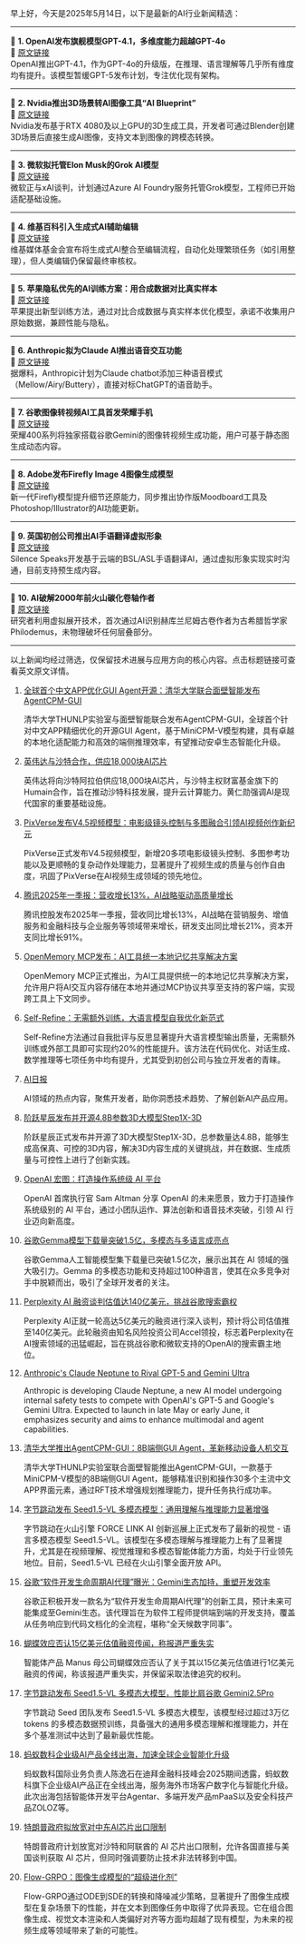 早上好，今天是2025年5月14日，以下是最新的AI行业新闻精选：

---

📌 **1. OpenAI发布旗舰模型GPT-4.1，多维度能力超越GPT-4o**  
🔗 [原文链接](https://www.theverge.com/news/647896/openai-chatgpt-gpt-4-1-mini-nano-launch-availability)  
OpenAI推出GPT-4.1，作为GPT-4o的升级版，在推理、语言理解等几乎所有维度均有提升。该模型暂缓GPT-5发布计划，专注优化现有架构。

---

📌 **2. Nvidia推出3D场景转AI图像工具“AI Blueprint”**  
🔗 [原文链接](https://www.theverge.com/news/658613/nvidia-ai-blueprint-blender-3d-image-references)  
Nvidia发布基于RTX 4080及以上GPU的3D生成工具，开发者可通过Blender创建3D场景后直接生成AI图像，支持文本到图像的跨模态转换。

---

📌 **3. 微软拟托管Elon Musk的Grok AI模型**  
🔗 [原文链接](https://www.theverge.com/notepad-microsoft-newsletter/659535/microsoft-elon-musk-grok-ai-azure-ai-foundry-notepad)  
微软正与xAI谈判，计划通过Azure AI Foundry服务托管Grok模型，工程师已开始适配基础设施。

---

📌 **4. 维基百科引入生成式AI辅助编辑**  
🔗 [原文链接](https://www.theverge.com/ai-artificial-intelligence/659222/wikipedia-generative-ai)  
维基媒体基金会宣布将生成式AI整合至编辑流程，自动化处理繁琐任务（如引用整理），但人类编辑仍保留最终审核权。

---

📌 **5. 苹果隐私优先的AI训练方案：用合成数据对比真实样本**  
🔗 [原文链接](https://www.theverge.com/news/648496/apple-improve-ai-models-differential-privacy)  
苹果提出新型训练方法，通过对比合成数据与真实样本优化模型，承诺不收集用户原始数据，兼顾性能与隐私。

---

📌 **6. Anthropic拟为Claude AI推出语音交互功能**  
🔗 [原文链接](https://www.theverge.com/news/649175/anthropic-claude-ai-voice-mode-report)  
据爆料，Anthropic计划为Claude chatbot添加三种语音模式（Mellow/Airy/Buttery），直接对标ChatGPT的语音助手。

---

📌 **7. 谷歌图像转视频AI工具首发荣耀手机**  
🔗 [原文链接](https://www.theverge.com/news/664812/google-honor-ai-image-to-video-gemini)  
荣耀400系列将独家搭载谷歌Gemini的图像转视频生成功能，用户可基于静态图生成动态内容。

---

📌 **8. Adobe发布Firefly Image 4图像生成模型**  
🔗 [原文链接](https://www.theverge.com/news/655230/adobe-ai-firefly-image-model-4-availability)  
新一代Firefly模型提升细节还原能力，同步推出协作版Moodboard工具及Photoshop/Illustrator的AI功能更新。

---

📌 **9. 英国初创公司推出AI手语翻译虚拟形象**  
🔗 [原文链接](https://www.wired.com/story/silence-speaks-deaf-ai-signing/)  
Silence Speaks开发基于云端的BSL/ASL手语翻译AI，通过虚拟形象实现实时沟通，目前支持预生成内容。

---

📌 **10. AI破解2000年前火山碳化卷轴作者**  
🔗 [原文链接](https://gizmodo.com/ai-identifies-author-of-charred-scroll-buried-by-vesuvius-for-2000-years-2000598553)  
研究者利用虚拟展开技术，首次通过AI识别赫库兰尼姆古卷作者为古希腊哲学家Philodemus，未物理破坏任何层叠部分。

---

以上新闻均经过筛选，仅保留技术进展与应用方向的核心内容。点击标题链接可查看英文原文详情。

1. [全球首个中文APP优化GUI Agent开源：清华大学联合面壁智能发布AgentCPM-GUI](https://www.chinaz.com/2025/0514/1619116.shtml)

    清华大学THUNLP实验室与面壁智能联合发布AgentCPM-GUI，全球首个针对中文APP精细优化的开源GUI Agent，基于MiniCPM-V模型构建，具有卓越的本地化适配能力和高效的端侧推理效率，有望推动安卓生态智能化升级。


2. [英伟达与沙特合作，供应18,000块AI芯片](https://www.example.com/nvidia-saudi-ai-chips)

    英伟达将向沙特阿拉伯供应18,000块AI芯片，与沙特主权财富基金旗下的Humain合作，旨在推动沙特科技发展，提升云计算能力。黄仁勋强调AI是现代国家的重要基础设施。


3. [PixVerse发布V4.5视频模型：电影级镜头控制与多图融合引领AI视频创作新纪元](https://pixverse.ai)

    PixVerse正式发布V4.5视频模型，新增20多项电影级镜头控制、多图参考功能以及更顺畅的复杂动作处理能力，显著提升了视频生成的质量与创作自由度，巩固了PixVerse在AI视频生成领域的领先地位。


4. [腾讯2025年一季报：营收增长13%，AI战略驱动高质量增长]()

    腾讯控股发布2025年一季报，营收同比增长13%，AI战略在营销服务、增值服务和金融科技与企业服务等领域带来增长，研发支出同比增长21%，资本开支同比增长91%。


5. [OpenMemory MCP发布：AI工具统一本地记忆共享解决方案](https://github.com/mem0ai/mem0/tree/main/openmemory)

    OpenMemory MCP正式推出，为AI工具提供统一的本地记忆共享解决方案，允许用户将AI交互内容存储在本地并通过MCP协议共享至支持的客户端，实现跨工具上下文同步。


6. [Self-Refine：无需额外训练，大语言模型自我优化新范式](https://arxiv.org/abs/2303.17651)

    Self-Refine方法通过自我批评与反思显著提升大语言模型输出质量，无需额外训练或外部工具即可实现约20%的性能提升。该方法在代码优化、对话生成、数学推理等七项任务中均有提升，尤其受到初创公司与独立开发者的青睐。


7. [AI日报](https://top.aibase.com/)

    AI领域的热点内容，聚焦开发者，助你洞悉技术趋势、了解创新AI产品应用。


8. [阶跃星辰发布并开源4.8B参数3D大模型Step1X-3D](https://github.com/stepfun-ai/Step1X-3D)

    阶跃星辰正式发布并开源了3D大模型Step1X-3D，总参数量达4.8B，能够生成高保真、可控的3D内容，解决3D内容生成的关键挑战，并在数据、生成质量与可控性上进行了创新实践。


9. [OpenAI 宏图：打造操作系统级 AI 平台](https://www.chinaz.com/2024/0626/1630384.shtml)

    OpenAI 首席执行官 Sam Altman 分享 OpenAI 的未来愿景，致力于打造操作系统级别的 AI 平台，通过小团队运作、算法创新和语音技术突破，引领 AI 行业迈向新高度。


10. [谷歌Gemma模型下载量突破1.5亿，多模态与多语言成亮点](https://pic.chinaz.com/picmap/202402221038136007_0.jpg)

    谷歌Gemma人工智能模型集下载量已突破1.5亿次，展示出其在 AI 领域的强大吸引力。Gemma 的多模态功能和支持超过100种语言，使其在众多竞争对手中脱颖而出，吸引了全球开发者的关注。


11. [Perplexity AI 融资谈判估值达140亿美元，挑战谷歌搜索霸权](https://www.chinaz.com/2024/0625/1633843.shtml)

    Perplexity AI正就一轮高达5亿美元的融资进行深入谈判，预计将公司估值推至140亿美元。此轮融资由知名风险投资公司Accel领投，标志着Perplexity在AI搜索领域的迅猛崛起，旨在挑战谷歌和微软支持的OpenAI的搜索霸主地位。


12. [Anthropic's Claude Neptune to Rival GPT-5 and Gemini Ultra](https://example.com/claude-neptune)

    Anthropic is developing Claude Neptune, a new AI model undergoing internal safety tests to compete with OpenAI's GPT-5 and Google's Gemini Ultra. Expected to launch in late May or early June, it emphasizes security and aims to enhance multimodal and agent capabilities.


13. [清华大学推出AgentCPM-GUI：8B端侧GUI Agent，革新移动设备人机交互](#)

    清华大学THUNLP实验室联合面壁智能推出AgentCPM-GUI，一款基于MiniCPM-V模型的8B端侧GUI Agent，能够精准识别和操作30多个主流中文APP界面元素，通过RFT技术增强规划推理能力，提升任务执行成功率。


14. [字节跳动发布 Seed1.5-VL 多模态模型：通用理解与推理能力显著增强](https://seed.bytedance.com/zh/tech/seed1_5_vl)

    字节跳动在火山引擎 FORCE LINK AI 创新巡展上正式发布了最新的视觉 - 语言多模态模型 Seed1.5-VL。该模型在多模态理解与推理能力上有了显著提升，尤其是在视频理解、视觉推理和多模态智能体能力方面，均处于行业领先地位。目前，Seed1.5-VL 已经在火山引擎全面开放 API。


15. [谷歌“软件开发生命周期AI代理”曝光：Gemini生态加持，重塑开发效率](https://www.computerworld.com)

    谷歌正积极开发一款名为“软件开发生命周期AI代理”的创新工具，预计未来可能集成至Gemini生态。该代理旨在为软件工程师提供端到端的开发支持，覆盖从任务响应到代码文档化的全流程，堪称“全天候数字同事”。


16. [蝴蝶效应否认15亿美元估值融资传闻，称报道严重失实](https://www.chinaz.com/2025/0514/1609347.shtml)

    智能体产品 Manus 母公司蝴蝶效应否认了关于其以15亿美元估值进行1亿美元融资的传闻，称该报道严重失实，并保留采取法律追究的权利。


17. [字节跳动发布 Seed1.5-VL 多模态大模型，性能比肩谷歌 Gemini2.5Pro](https://www.chinaz.com/2025/0514/160000.shtml)

    字节跳动 Seed 团队发布 Seed1.5-VL 多模态大模型，该模型经过超过3万亿 tokens 的多模态数据预训练，具备强大的通用多模态理解和推理能力，并在多个基准测试中达到了最新最优性能。


18. [蚂蚁数科企业级AI产品全线出海，加速全球企业智能化升级](https://www.chinaz.com/2025/0514/1613497.shtml)

    蚂蚁数科国际业务负责人陈逸石在迪拜金融科技峰会2025期间透露，蚂蚁数科旗下企业级AI产品正在全线出海，服务海外市场客户数字化与智能化升级。此次出海包括智能体开发平台Agentar、多端开发产品mPaaS以及安全科技产品ZOLOZ等。


19. [特朗普政府拟放宽对中东AI芯片出口限制](https://example.com/ai-chip-export)

    特朗普政府计划放宽对沙特和阿联酋的 AI 芯片出口限制，允许各国直接与美国谈判获取 AI 芯片，但同时强调要防止技术非法转移到中国。


20. [Flow-GRPO：图像生成模型的“超级进化剂”](https://www.arxiv.org/pdf/2505.05470)

    Flow-GRPO通过ODE到SDE的转换和降噪减少策略，显著提升了图像生成模型在复杂场景下的性能，并在文本到图像任务中取得了优异表现。它在组合图像生成、视觉文本渲染和人类偏好对齐等方面均超越了现有模型，为未来的视频生成等领域带来了新的可能性。


